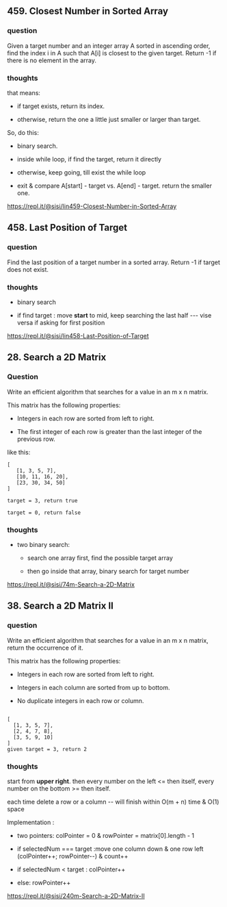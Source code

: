 ## 459. Closest Number in Sorted Array  

### question

Given a target number and an integer array A sorted in ascending order, find the index i in A such that A[i] is closest to the given target. Return -1 if there is no element in the array.

### thoughts 

that means: 

  - if target exists, return its index. 

  - otherwise, return the one a little just smaller or larger than target.

So, do this: 

  - binary search. 
  
  - inside while loop, if find the target, return it directly 
  
  - otherwise, keep going, till exist the while loop
  
  - exit & compare A[start] - target vs. A[end] - target.  return the smaller one. 
  
  https://repl.it/@sisi/lin459-Closest-Number-in-Sorted-Array
  

## 458. Last Position of Target 
  
### question
  
  Find the last position of a target number in a sorted array. Return -1 if target does not exist.

### thoughts 

 - binary search
 
 - if find target : move **start** to mid, keep searching the last half --- vise versa if asking for first position 
  
  
  https://repl.it/@sisi/lin458-Last-Position-of-Target


## 28. Search a 2D Matrix

### Question

Write an efficient algorithm that searches for a value in an m x n matrix.

This matrix has the following properties:

 - Integers in each row are sorted from left to right.

 - The first integer of each row is greater than the last integer of the previous row.
 
 like this: 
 
 ```
 [
    [1, 3, 5, 7],
    [10, 11, 16, 20],
    [23, 30, 34, 50]
]

target = 3, return true

target = 0, return false
```


### thoughts 

 - two binary search: 
    
    - search one array first, find the possible target array
    
    - then go inside that array, binary search for target number 
    
  https://repl.it/@sisi/74m-Search-a-2D-Matrix
  
  
  ## 38. Search a 2D Matrix II
  
  ### question
  
Write an efficient algorithm that searches for a value in an m x n matrix, return the occurrence of it.

This matrix has the following properties:

- Integers in each row are sorted from left to right.

- Integers in each column are sorted from up to bottom.

- No duplicate integers in each row or column.


```

[
  [1, 3, 5, 7],
  [2, 4, 7, 8],
  [3, 5, 9, 10]
]
given target = 3, return 2 

```

### thoughts 

start from **upper right**. then every number on the left <= then itself, every number on the bottom >= then itself.

each time delete a row or a column -- will finish within O(m + n) time & O(1) space

Implementation : 
 
 - two pointers: colPointer = 0 & rowPointer = matrix[0].length - 1
 
 - if selectedNum === target :move one column down & one row left (colPointer++; rowPointer--) & count++
 
 - if selectedNum < target : colPointer++

 - else: rowPointer++ 
 
 https://repl.it/@sisi/240m-Search-a-2D-Matrix-II




